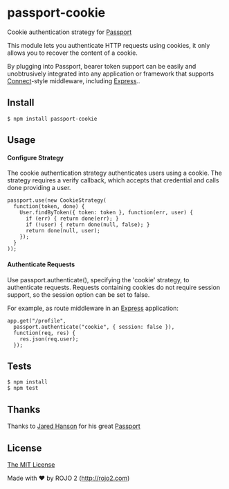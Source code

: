# passport-cookie

Cookie authentication strategy for [Passport](http://passportjs.org)

This module lets you authenticate HTTP requests using cookies, it only allows
you to recover the content of a cookie.

By plugging into Passport, bearer token support can be easily and unobtrusively
integrated into any application or framework that supports [Connect](http://www.senchalabs.org/connect)-style
middleware, including [Express](http://expressjs.com/)..

## Install

    $ npm install passport-cookie

## Usage

#### Configure Strategy

The cookie authentication strategy authenticates users using a cookie. The
strategy requires a verify callback, which accepts that credential and calls
done providing a user.

    passport.use(new CookieStrategy(
      function(token, done) {
        User.findByToken({ token: token }, function(err, user) {
          if (err) { return done(err); }
          if (!user) { return done(null, false); }
          return done(null, user);
        });
      }
    ));

#### Authenticate Requests

Use passport.authenticate(), specifying the 'cookie' strategy, to authenticate
requests. Requests containing cookies do not require session support, so the
session option can be set to false.

For example, as route middleware in an [Express](http://expressjs.com/)
application:

    app.get("/profile",
      passport.authenticate("cookie", { session: false }),
      function(req, res) {
        res.json(req.user);
      });

## Tests

    $ npm install
    $ npm test

## Thanks

Thanks to [Jared Hanson](https://github.com/jaredhanson) for his great [Passport](http://passportjs.org)

## License

[The MIT License](http://opensource.org/licenses/MIT)

Made with ❤ by ROJO 2 (http://rojo2.com)
